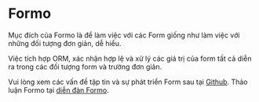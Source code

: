# Formo

Mục đích của Formo là để làm việc với các Form giống như làm việc với những đối tượng đơn giản, dễ hiểu.

Việc tích hợp ORM, xác nhận hợp lệ và xử lý các giá trị của form tất cả diễn ra trong các đối tượng form và trường đơn giản.

Vui lòng xem các vấn đề tập tin và sự phát triển Form sau tại [Github](https://github.com/bmidget/kohana-formo).
Thảo luận Formo tại [diễn đàn Formo](http://formo.avanthill.com/forum/).
